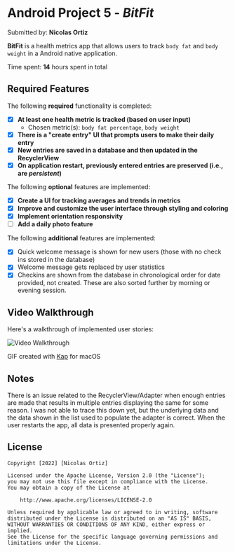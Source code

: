 # Android Project 5 - *BitFit*

Submitted by: **Nicolas Ortiz**

**BitFit** is a health metrics app that allows users to track `body fat` and `body weight` in a Android native application.

Time spent: **14** hours spent in total

## Required Features

The following **required** functionality is completed:

- [X] **At least one health metric is tracked (based on user input)**
    - Chosen metric(s): `body fat percentage`, `body weight`
- [X] **There is a "create entry" UI that prompts users to make their daily entry**
- [X] **New entries are saved in a database and then updated in the RecyclerView**
- [X] **On application restart, previously entered entries are preserved (i.e., are *persistent*)**

The following **optional** features are implemented:

- [X] **Create a UI for tracking averages and trends in metrics**
- [X] **Improve and customize the user interface through styling and coloring**
- [X] **Implement orientation responsivity**
- [ ] **Add a daily photo feature**

The following **additional** features are implemented:

- [X] Quick welcome message is shown for new users (those with no check ins stored in the database)
- [X] Welcome message gets replaced by user statistics
- [X] Checkins are shown from the database in chronological order for date provided, not created. These are also sorted further by morning or evening session.

## Video Walkthrough

Here's a walkthrough of implemented user stories:

<img src='http://i.imgur.com/link/to/your/gif/file.gif' title='Video Walkthrough' width='' alt='Video Walkthrough' />

GIF created with [Kap](https://getkap.co/) for macOS

## Notes

There is an issue related to the RecyclerView/Adapter when enough entries are made that results in multiple entries displaying the same for some reason. I was not able to trace this down yet, but the underlying data and the data shown in the list used to populate the adapter is correct. When the user restarts the app, all data is presented properly again.

## License

    Copyright [2022] [Nicolas Ortiz]

    Licensed under the Apache License, Version 2.0 (the "License");
    you may not use this file except in compliance with the License.
    You may obtain a copy of the License at

        http://www.apache.org/licenses/LICENSE-2.0

    Unless required by applicable law or agreed to in writing, software
    distributed under the License is distributed on an "AS IS" BASIS,
    WITHOUT WARRANTIES OR CONDITIONS OF ANY KIND, either express or implied.
    See the License for the specific language governing permissions and
    limitations under the License.